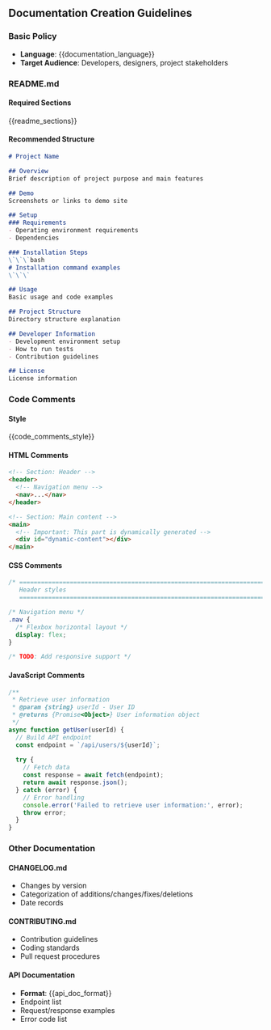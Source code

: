 ## Documentation Creation Guidelines

### Basic Policy
- **Language**: {{documentation_language}}
- **Target Audience**: Developers, designers, project stakeholders

### README.md

#### Required Sections
{{readme_sections}}

#### Recommended Structure
```markdown
# Project Name

## Overview
Brief description of project purpose and main features

## Demo
Screenshots or links to demo site

## Setup
### Requirements
- Operating environment requirements
- Dependencies

### Installation Steps
\`\`\`bash
# Installation command examples
\`\`\`

## Usage
Basic usage and code examples

## Project Structure
Directory structure explanation

## Developer Information
- Development environment setup
- How to run tests
- Contribution guidelines

## License
License information
```

### Code Comments

#### Style
{{code_comments_style}}

#### HTML Comments
```html
<!-- Section: Header -->
<header>
  <!-- Navigation menu -->
  <nav>...</nav>
</header>

<!-- Section: Main content -->
<main>
  <!-- Important: This part is dynamically generated -->
  <div id="dynamic-content"></div>
</main>
```

#### CSS Comments
```css
/* ==========================================================================
   Header styles
   ========================================================================== */

/* Navigation menu */
.nav {
  /* Flexbox horizontal layout */
  display: flex;
}

/* TODO: Add responsive support */
```

#### JavaScript Comments
```javascript
/**
 * Retrieve user information
 * @param {string} userId - User ID
 * @returns {Promise<Object>} User information object
 */
async function getUser(userId) {
  // Build API endpoint
  const endpoint = `/api/users/${userId}`;
  
  try {
    // Fetch data
    const response = await fetch(endpoint);
    return await response.json();
  } catch (error) {
    // Error handling
    console.error('Failed to retrieve user information:', error);
    throw error;
  }
}
```

### Other Documentation

#### CHANGELOG.md
- Changes by version
- Categorization of additions/changes/fixes/deletions
- Date records

#### CONTRIBUTING.md
- Contribution guidelines
- Coding standards
- Pull request procedures

#### API Documentation
- **Format**: {{api_doc_format}}
- Endpoint list
- Request/response examples
- Error code list